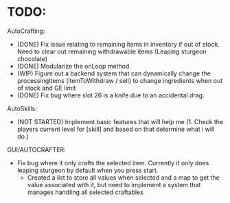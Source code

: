 # TODO:

AutoCrafting:
- (DONE) Fix issue relating to remaining items in inventory if out of stock. Need to clear out remaining withdrawable items (Leaping sturgeon chocolate)
- (DONE) Modularize the onLoop method
- (WIP) Figure out a backend system that can dynamically change the processingItems (itemToWithdraw / sell) to change ingredients when out of stock and  GE limit
- (DONE) Fix bug where slot 26 is a knife due to an accidental drag.

AutoSkills:
- (NOT STARTED) Implement basic features that will help me (1. Check the players current level for [skill] and based on that determine what i will do.)

GUI/AUTOCRAFTER:

- Fix bug where it only crafts the selected item. Currently it only does leaping sturgeon by default when you press start.
    -  Created a list to store all values when selected and a map to get the value associated with it, but need to implement a system that manages handling all selected craftables
